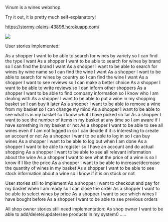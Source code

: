 Vinum is a wines webshop.

Try it out, it is pretty much self-explanatory!

https://stormy-plains-43896.herokuapp.com/

<img src='/img/screenshot.jpg'>

User stories implemented:

As a shopper I want to be able to search for wines by variety so I can find the type I want
As a shopper I want to be able to search for wines by brand so I can find the brand I want
As a shopper I want to be able to search for wines by wine name so I can find the wine I want
As a shopper I want to be able to search for wines by country so I can find the wine I want
As a shopper I want to see reviews so I can make a better choice
As a shopper I want to be able to write reviews so I can inform other shoppers
As a shopper I want to be able to find company information so I know who I am dealing with
As a shopper I want to be able to put a wine in my shopping basket so I can buy it later
As a shopper I want to be able to remove a wine from my basket so I can change my mind
As a shopper I want to be able to see what is in my basket so I know what I have picked so far
As a shopper I want to see the number of items in my basket at any time so I am aware if I have something in my basket or not
As a shopper I want to be able to see all wines even if I am not logged in so I can decide if it is interesting to create an account or not
As a shopper I want to be able to log in so I can buy wines
As a shopper I want to be able to log out when I am done
As a shopper I want to be able to register so I have an account and do actual shopping
As a shopper I want to be able to see all relevant information about the wine
As a shopper I want to see what the price of a wine is so I know if I like the price
As a shopper I want to be able to increase/decrease the quantity of wines in my basket
As a shopper I want to be able to see stock information about a wine so I know if it is on stock or not


User stories still to implement
As a shopper I want to checkout and pay for my basket when I am ready so I can close the order
As a shopper I want to be able to select wines by price
As a shopper I want to see which wines I have bought before
As a shopper I want to be able to see previous orders

All shop owner stories still need implementation:
As shop owner I want to be able to add/delete/update/see products in my system0
.....